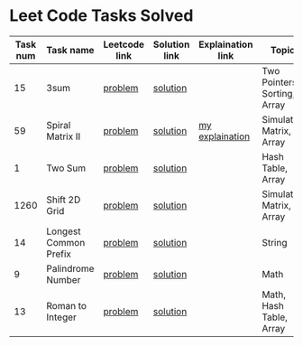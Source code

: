 # Leet Code Tasks Solved

| Task num   | Task name                                               | Leetcode link                                                                                     | Solution link                                                                                                        | Explaination link                                                                                                                                    | Topics                                                                   | Difficulty   |
|----------  |-------------------------------------------------------  |-------------------------------------------------------------------------------------------------  |--------------------------------------------------------------------------------------------------------------------  |----------------------------------------------------------------------------------------------------------------------------------------------------  |------------------------------------------------------------------------  |------------  |
| 15         | 3sum                                                    | [problem](https://leetcode.com/problems/3sum/)                                                    | [solution](https://github.com/sirion34/leetcode/blob/main/medium/3sum.ipynb)                                         |                                                                                                                                                      | Two Pointers, Sorting, Array                                             | Medium       |
| 59         | Spiral Matrix II                                        | [problem](https://leetcode.com/problems/spiral-matrix-ii)                                         | [solution](https://github.com/sirion34/leetcode/blob/main/medium/spiral_matrix_ii.ipynb)                             |[my explaination](https://leetcode.com/problems/spiral-matrix-ii/discuss/1943470/Python-Daily-LeetCoding-Challenge-April-Day-13-(spiral-matrix-ii))   | Simulation, Matrix, Array                                                | Medium       |
| 1          | Two Sum                                                 | [problem](https://leetcode.com/problems/two-sum/)                                                 | [solution](https://github.com/sirion34/leetcode/blob/main/easy/Two_Sum.ipynb)                                        |                                                                                                                                                      | Hash Table, Array                                                        | Easy         |
| 1260       | Shift 2D Grid                                           | [problem](https://leetcode.com/problems/shift-2d-grid/)                                           | [solution](https://github.com/sirion34/leetcode/blob/main/easy/1260_Shift_2D_Grid.ipynb)                             |                                                                                                                                                      | Simulation, Matrix, Array                                                | Easy         |
| 14         | Longest Common Prefix                                   | [problem](https://leetcode.com/problems/longest-common-prefix/)                                   | [solution](https://github.com/sirion34/leetcode/blob/main/easy/longest_common_prefix.ipynb)                          |                                                                                                                                                      | String                                                                   | Easy         |
| 9          | Palindrome Number                                       | [problem](https://leetcode.com/problems/palindrome-number/)                                       | [solution](https://github.com/sirion34/leetcode/blob/main/easy/palindrome_number.ipynb)                              |                                                                                                                                                      | Math                                                                     | Easy         |
| 13         | Roman to Integer                                        | [problem](https://leetcode.com/problems/roman-to-integer/)                                        | [solution](https://github.com/sirion34/leetcode/blob/main/easy/roman_to_integer.ipynb)                               |                                                                                                                                                      | Math, Hash Table, Array                                                  | Easy         |
